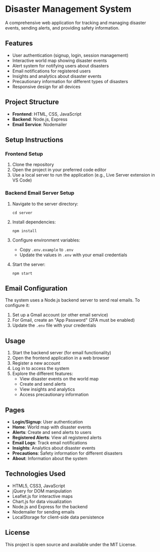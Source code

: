 # Disaster Management System

A comprehensive web application for tracking and managing disaster events, sending alerts, and providing safety information.

## Features

- User authentication (signup, login, session management)
- Interactive world map showing disaster events
- Alert system for notifying users about disasters
- Email notifications for registered users
- Insights and analytics about disaster events
- Precautionary information for different types of disasters
- Responsive design for all devices

## Project Structure

- **Frontend**: HTML, CSS, JavaScript
- **Backend**: Node.js, Express
- **Email Service**: Nodemailer

## Setup Instructions

### Frontend Setup

1. Clone the repository
2. Open the project in your preferred code editor
3. Use a local server to run the application (e.g., Live Server extension in VS Code)

### Backend Email Server Setup

1. Navigate to the server directory:
   ```
   cd server
   ```

2. Install dependencies:
   ```
   npm install
   ```

3. Configure environment variables:
   - Copy `.env.example` to `.env`
   - Update the values in `.env` with your email credentials

4. Start the server:
   ```
   npm start
   ```

## Email Configuration

The system uses a Node.js backend server to send real emails. To configure it:

1. Set up a Gmail account (or other email service)
2. For Gmail, create an "App Password" (2FA must be enabled)
3. Update the `.env` file with your credentials

## Usage

1. Start the backend server (for email functionality)
2. Open the frontend application in a web browser
3. Register a new account
4. Log in to access the system
5. Explore the different features:
   - View disaster events on the world map
   - Create and send alerts
   - View insights and analytics
   - Access precautionary information

## Pages

- **Login/Signup**: User authentication
- **Home**: World map with disaster events
- **Alerts**: Create and send alerts to users
- **Registered Alerts**: View all registered alerts
- **Email Logs**: Track email notifications
- **Insights**: Analytics about disaster events
- **Precautions**: Safety information for different disasters
- **About**: Information about the system

## Technologies Used

- HTML5, CSS3, JavaScript
- jQuery for DOM manipulation
- Leaflet.js for interactive maps
- Chart.js for data visualization
- Node.js and Express for the backend
- Nodemailer for sending emails
- LocalStorage for client-side data persistence

## License

This project is open source and available under the MIT License.
